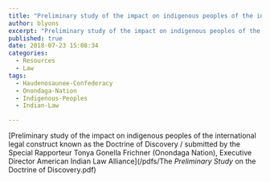```yaml
---
title: "Preliminary study of the impact on indigenous peoples of the international legal construct known as the Doctrine of Discovery"
author: blyons
excerpt: "Preliminary study of the impact on indigenous peoples of the international legal construct known as the Doctrine of Discovery / submitted by the Special Rapporteur Tonya Gonella Frichner (Onondaga Nation), Executive Director American Indian Law Alliance"
published: true
date: 2018-07-23 15:08:34
categories:
  - Resources
  - Law
tags:
  - Haudenosaunee-Confederacy
  - Onondaga-Nation
  - Indigenous-Peoples
  - Indian-Law

---
```


[Preliminary study of the impact on indigenous peoples of the international legal construct known as the Doctrine of Discovery / submitted by the Special Rapporteur Tonya Gonella Frichner (Onondaga Nation), Executive Director American Indian Law Alliance](/pdfs/The _Preliminary Study_ on the Doctrine of Discovery.pdf)

